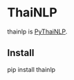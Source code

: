 # ThaiNLP

thainlp is [PyThaiNLP](https://github.com/PyThaiNLP/pythainlp).

## Install

pip install thainlp
